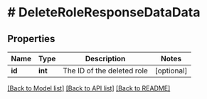 # # DeleteRoleResponseDataData

## Properties

Name | Type | Description | Notes
------------ | ------------- | ------------- | -------------
**id** | **int** | The ID of the deleted role | [optional]

[[Back to Model list]](../../README.md#models) [[Back to API list]](../../README.md#endpoints) [[Back to README]](../../README.md)
